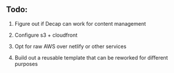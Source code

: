 ## Todo:

1. Figure out if Decap can work for content management

2. Configure s3 + cloudfront

3. Opt for raw AWS over netlify or other services

4. Build out a reusable template that can be reworked for different purposes 